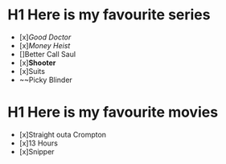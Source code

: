 # H1 Here is my favourite series

- [x]*Good Doctor*
- [x]*Money Heist*
- []Better Call Saul
- [x]**Shooter**
- [x]Suits
- ~~Picky Blinder

# H1 Here is my favourite movies
- [x]Straight outa Crompton
- [x]13 Hours
- [x]Snipper
